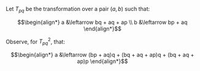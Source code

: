 Let $T_{pq}$ be the transformation over a pair $(a, b)$ such that:

```math
\begin{align*}
a &\leftarrow bq + aq + ap \\
b &\leftarrow bp + aq
\end{align*}
```

Observe, for $T_{pq}^2$, that:

```math
\begin{align*}
a &\leftarrow (bp + aq)q + (bq + aq + ap)q + (bq + aq + ap)p
\end{align*}
```

